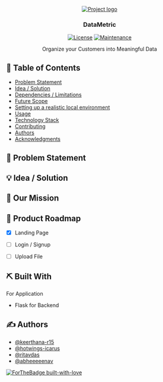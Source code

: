 <p align="center">
  <a href="" rel="noopener">
 <img src="https://imgur.com/a/DdZ3OF3" alt="Project logo"></a>
</p>

<h3 align="center">DataMetric</h3>
                                
 <div align="center">


[![License](https://img.shields.io/badge/license-MIT-blue.svg)](LICENSE.md)
[![Maintenance](https://img.shields.io/badge/Maintained%3F-yes-green.svg)](https://GitHub.com/Naereen/StrapDown.js/graphs/commit-activity)


</div>

<p align="center">Organize your Customers into Meaningful Data
    <br> 
</p>

## 📝 Table of Contents
- [Problem Statement](#problem_statement)
- [Idea / Solution](#idea)
- [Dependencies / Limitations](#limitations)
- [Future Scope](#future_scope)
- [Setting up a realistic local environment](#getting_started)
- [Usage](#usage)
- [Technology Stack](#tech_stack)
- [Contributing](../CONTRIBUTING.md)
- [Authors](#authors)
- [Acknowledgments](#acknowledgments)

## 🧐 Problem Statement <a name = "problem_statement"></a>


## 💡 Idea / Solution <a name = "idea"></a>

## 👀 Our Mission <a name = "mission"></a>


## 🚀 Product Roadmap <a name = "roadmap"></a>

 * [x] Landing Page
 * [ ] Login / Signup
 * [ ] Upload File


## ⛏️ Built With <a name = "tech_stack"></a>

For Application
- Flask for Backend


                  
## ✍️ Authors <a name = "authors"></a>
- [@keerthana-r15](https://github.com/keerthana-r15) 
- [@hotwings-icarus](https://github.com/hotwings-icarus)
- [@ritavdas](https://github.com/ritavdas)
- [@abheeeeenav](https://github.com/abheeeenav) 



[![ForTheBadge built-with-love](http://ForTheBadge.com/images/badges/built-with-love.svg)](https://GitHub.com/Naereen/)



